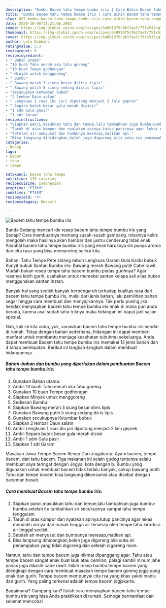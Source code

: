 ```yaml
---
description: "Bumbu Bacem tahu tempe bumbu iris | Cara Bikin Bacem tahu tempe bumbu iris Yang Lezat Sekali"
title: "Bumbu Bacem tahu tempe bumbu iris | Cara Bikin Bacem tahu tempe bumbu iris Yang Lezat Sekali"
slug: 607-bumbu-bacem-tahu-tempe-bumbu-iris-cara-bikin-bacem-tahu-tempe-bumbu-iris-yang-lezat-sekali
date: 2020-10-06T11:21:06.286Z
image: https://img-global.cpcdn.com/recipes/64091975c9b17aef/751x532cq70/bacem-tahu-tempe-bumbu-iris-foto-resep-utama.jpg
thumbnail: https://img-global.cpcdn.com/recipes/64091975c9b17aef/751x532cq70/bacem-tahu-tempe-bumbu-iris-foto-resep-utama.jpg
cover: https://img-global.cpcdn.com/recipes/64091975c9b17aef/751x532cq70/bacem-tahu-tempe-bumbu-iris-foto-resep-utama.jpg
author: Lola Robbins
ratingvalue: 3.3
reviewcount: 6
recipeingredient:
- " Bahan utama"
- "10 buah Tahu merah aka tahu goreng"
- "10 buah Tempe godhongan"
- " Minyak untuk menggoreng"
- " Bumbu"
- " Bawang merah 3 siung besar diiris tipis"
- " Bawang putih 5 siung sedang diiris tipis"
- "secukupnya Ketumbar bubuk"
- "2 lembar Daun salam"
- " Lengkuas 1 ruas ibu jari dipotong menjadi 2 lalu geprek"
- " Separo batok besar gula merah disisir"
- "1 sdm Gula pasir"
- "1 sdt Garam"
recipeinstructions:
- "Siapkan panci,masukkan tahu dan tempe,lalu tambahkan juga bumbu-bumbu.setelah itu tambahkan air secukupnya sampai tahu tempe tenggelam."
- "Taruh di atas kompor dan nyalakan apinya.tutup pancinya agar lekas mendidih airnya dan masak hingga air terserap oleh tempe tahu.kira-kira air tinggal sedikit."
- "Setelah air menyusut dan bumbunya meresap,matikan api."
- "Bisa langsung dihidangkan,boleh juga digoreng bila suka.ini penampakan yang tidak digoreng dan setelah digoreng mom."
categories:
- Resep
tags:
- bacem
- tahu
- tempe

katakunci: bacem tahu tempe 
nutrition: 179 calories
recipecuisine: Indonesian
preptime: "PT36M"
cooktime: "PT48M"
recipeyield: "4"
recipecategory: Dessert

---
```



![Bacem tahu tempe bumbu iris](https://img-global.cpcdn.com/recipes/64091975c9b17aef/751x532cq70/bacem-tahu-tempe-bumbu-iris-foto-resep-utama.jpg)

Bunda Sedang mencari ide resep bacem tahu tempe bumbu iris yang Sedap? Cara membuatnya memang susah-susah gampang. misalnya keliru mengolah maka hasilnya akan hambar dan justru cenderung tidak enak. Padahal bacem tahu tempe bumbu iris yang enak harusnya sih punya aroma dan cita rasa yang bisa memancing selera kita.

Bahan: Tahu Tempe Pete Udang rebon Lengkuas Garam Gula Kaldu bubuk Kunyit bubuk Santan Bumbu iris: Bawang merah Bawang putih Cabe rawit. Mudah bukan resep tempe tahu bacem bumbu pedas gurihnya? Agar rasanya lebih gurih, usahakan untuk memakai santan kelapa asli alias bukan menggunakan santan instan.

Banyak hal yang sedikit banyak berpengaruh terhadap kualitas rasa dari bacem tahu tempe bumbu iris, mulai dari jenis bahan, lalu pemilihan bahan segar hingga cara membuat dan menyajikannya. Tak perlu pusing jika hendak menyiapkan bacem tahu tempe bumbu iris enak di mana pun anda berada, karena asal sudah tahu triknya maka hidangan ini dapat jadi sajian spesial.


Nah, kali ini kita coba, yuk, variasikan bacem tahu tempe bumbu iris sendiri di rumah. Tetap dengan bahan sederhana, hidangan ini dapat memberi manfaat untuk membantu menjaga kesehatan tubuhmu sekeluarga. Anda dapat membuat Bacem tahu tempe bumbu iris memakai 13 jenis bahan dan 4 tahap pembuatan. Berikut ini langkah-langkah dalam membuat hidangannya.

<!--inarticleads1-->

##### Bahan-bahan dan bumbu yang diperlukan dalam pembuatan Bacem tahu tempe bumbu iris:

1. Gunakan  Bahan utama:
1. Ambil 10 buah Tahu merah aka tahu goreng
1. Gunakan 10 buah Tempe godhongan
1. Siapkan  Minyak untuk menggoreng
1. Sediakan  Bumbu:
1. Siapkan  Bawang merah 3 siung besar diiris tipis
1. Gunakan  Bawang putih 5 siung sedang diiris tipis
1. Gunakan secukupnya Ketumbar bubuk
1. Siapkan 2 lembar Daun salam
1. Ambil  Lengkuas 1 ruas ibu jari dipotong menjadi 2 lalu geprek
1. Ambil  Separo batok besar gula merah disisir
1. Ambil 1 sdm Gula pasir
1. Siapkan 1 sdt Garam


Masakan Jawa Tempe Bacem Resep Dari Jogjakarta. Ayam bacem, tempe bacem, dan tahu bacem. Tiga makanan ini selain gudeg tentunya selalu membuat saya teringat dengan Jogya, kota dengan b. Bumbu yang digunakan untuk membuat bacem tidak terlalu banyak, cukup bawang putih Tahu dan tempe bacem bisa langsung dikonsumsi atau disebut dengan baceman basah. 

<!--inarticleads2-->

##### Cara membuat Bacem tahu tempe bumbu iris:

1. Siapkan panci,masukkan tahu dan tempe,lalu tambahkan juga bumbu-bumbu.setelah itu tambahkan air secukupnya sampai tahu tempe tenggelam.
1. Taruh di atas kompor dan nyalakan apinya.tutup pancinya agar lekas mendidih airnya dan masak hingga air terserap oleh tempe tahu.kira-kira air tinggal sedikit.
1. Setelah air menyusut dan bumbunya meresap,matikan api.
1. Bisa langsung dihidangkan,boleh juga digoreng bila suka.ini penampakan yang tidak digoreng dan setelah digoreng mom.


Namun, tahu dan tempe bacem juga nikmat dipanggang agar. Tahu atau tempe bacem sangat enak buat lauk atau cemilan, palagi sambil minum jahe panas juga dikasih cabe rawit. Inilah resep bumbu tempe bacem yang dilengkapi dengan cara membuat masakan tempe bacem goreng jogja yang enak dan gurih. Tempe bacem mempunyai cita rsa yang khas yakni manis dan gurih. Yang paling terkenal adalah tempe bacem jogjakarta. 

Bagaimana? Gampang kan? Itulah cara menyiapkan bacem tahu tempe bumbu iris yang bisa Anda praktikkan di rumah. Semoga bermanfaat dan selamat mencoba!
